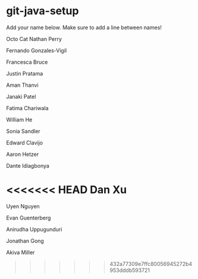 # git-java-setup

Add your name below. Make sure to add a line between names!

Octo Cat
Nathan Perry

Fernando Gonzales-Vigil

Francesca Bruce

Justin Pratama

Aman Thanvi

Janaki Patel

Fatima Chariwala

William He

Sonia Sandler

Edward Clavijo

Aaron Hetzer

Dante Idiagbonya

<<<<<<< HEAD
Dan Xu
=======
Uyen Nguyen

Evan Guenterberg

Anirudha Uppugunduri

Jonathan Gong

Akiva Miller

>>>>>>> 432a77309e7ffc80056945272b4953dddb593721

